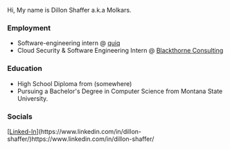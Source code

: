 
Hi, My name is Dillon Shaffer a.k.a Molkars.

### Employment
 - Software-engineering intern @ [quiq](https://quiq.com)
 - Cloud Security & Software Engineering Intern @ [Blackthorne Consulting](https://www.blackthorneconsulting.com/)

### Education

 - High School Diploma from (somewhere)
 - Pursuing a Bachelor's Degree in Computer Science from Montana State University.

### Socials
[[Linked-In]([https://linkedin.com/dillon-shaffer](https://www.linkedin.com/in/dillon-shaffer/))](https://www.linkedin.com/in/dillon-shaffer/)https://www.linkedin.com/in/dillon-shaffer/
